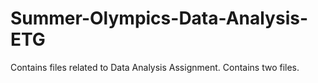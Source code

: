 # Summer-Olympics-Data-Analysis-ETG
Contains files related to Data Analysis Assignment.
Contains two files.
